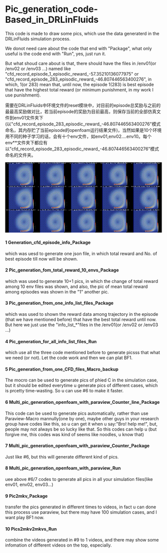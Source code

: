 

# Pic_generation_code-Based_in_DRLinFluids
This code is made to draw some pics, which use the data generaterd in the DRLinFluids simulation process.

We donot need care about the code that end with "Package", what only useful is the code end with "Run", yes, just run it. 

But what shoud care about is that, there should have the files in /env01(or /env02 or /env03 ...) named like "cfd_record_episode_1_episodic_reward_-57.35210136077975" or "cfd_record_episode_283_episodic_reward_-46.807446563400276", in which, 1(or 283) mean that, until now, the episode 1(283) is best episode that have the highest total reward (or minimum punishment, in my work I use punishment).

需要在DRLinFluids中环境文件的reset模块中，对目前的episode总奖励与之前的最最高奖励做对比，若当前episode的奖励为目前最高，则保存当前的全部仿真文件到env01文件夹下(以"cfd_record_episode_283_episodic_reward_-46.807446563400276"模式命名，其内存贮了当前episode的openfoam运行结果文件)，当然如果是10个环境用不同的种子学习的话，会有十个env文件，如env01,env02....env10。每个env**文件夹下都应有以"cfd_record_episode_283_episodic_reward_-46.807446563400276"模式命名的文件夹。

![image](https://github.com/Nillman2021/Pic_generation_code-Based_on_DRLinFluids/blob/main/env01_pics_merged.gif)

#### 1 Generation_cfd_episode_info_Package ####
which was uesd to generate one json file, in which total reward and No. of best episode till now will be shown.

#### 2 Pic_generation_fom_total_reward_10_envs_Package ####
which was used to generate 10+1 pics, in which the change of total reward among 10 env files was shown, and also, the pic of mean total reward among episodes was shown in the "1" another pic.

#### 3 Pic_generation_from_one_info_list_files_Package ####
which was used to shown the reward data among trajectory in the episode (that we have mentioned before) that have the best total reward until now. But here we just use the "info_list_*"files in the /env01(or /env02 or /env03 ...)

#### 4 Pic_generation_for_all_info_list_files_Run ####
which use all the three code mentioned before to generate picsss that what we need (or not). Let the code work and then we can plat BF1.

#### 5 Pic_generation_from_one_CFD_files_Macro_backup ####
The mocro can be used to generate pics of phied C in the simulation case, but it should be edited everytime u generate pics of different cases, which is prcetty time-wasting. So u can use #6 to make it faster.

#### 6 Multi_pic_generation_openfoam_with_paraview_Counter_line_Package ####
This code can be used to generate pics automatically, rather than use Paraview-Macro mannully(one by one), maybe other guys in your research group have codes like this, so u can get it when u say:"Bro! help me!", but, people may not always be so lucky like that. So this codes can help u (but forgive me, this codes was kind of seems like noodles, u know that)

#### 7 Multi_pic_generation_openfoam_with_paraview_Counter_Package ####
Just like #6, but this will generate different kind of pics.

#### 8 Multi_pic_generation_openfoam_with_paraview_Run ####
uee above #6/7 codes to generate all pics in all your simulation files(like env01, env02, env03...)

#### 9 Pic2mkv_Package ####
transfer the pics generated in different times to videos, in fact u can done this process use paraview, but there may have 100 simulation cases, and I want play BF1 now.

#### 10 Pics2mkv2mkvs_Run ####
combine the videos generated in #9 to 1 videos, and there may show some infomation of different videos on the top, especially.
